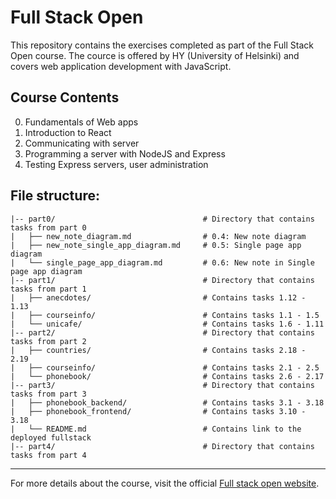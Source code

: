 # Full Stack Open

This repository contains the exercises completed as part of the Full Stack Open course. The cource is offered by HY (University of Helsinki) and covers web application development with JavaScript.

## Course Contents

0. Fundamentals of Web apps
1. Introduction to React
2. Communicating with server
3. Programming a server with NodeJS and Express
4. Testing Express servers, user administration

## File structure:

```
|-- part0/                                 # Directory that contains tasks from part 0
|   ├── new_note_diagram.md                # 0.4: New note diagram
|   ├── new_note_single_app_diagram.md     # 0.5: Single page app diagram
|   └── single_page_app_diagram.md         # 0.6: New note in Single page app diagram
|-- part1/                                 # Directory that contains tasks from part 1
|   ├── anecdotes/                         # Contains tasks 1.12 - 1.13
|   ├── courseinfo/                        # Contains tasks 1.1 - 1.5
|   └── unicafe/                           # Contains tasks 1.6 - 1.11
|-- part2/                                 # Directory that contains tasks from part 2
|   ├── countries/                         # Contains tasks 2.18 - 2.19
|   ├── courseinfo/                        # Contains tasks 2.1 - 2.5
|   └── phonebook/                         # Contains tasks 2.6 - 2.17
|-- part3/                                 # Directory that contains tasks from part 3
|   ├── phonebook_backend/                 # Contains tasks 3.1 - 3.18
|   ├── phonebook_frontend/                # Contains tasks 3.10 - 3.18
|   └── README.md                          # Contains link to the deployed fullstack
|-- part4/                                 # Directory that contains tasks from part 4
```

---

For more details about the course, visit the official [Full stack open website](https://fullstackopen.com/en/).
